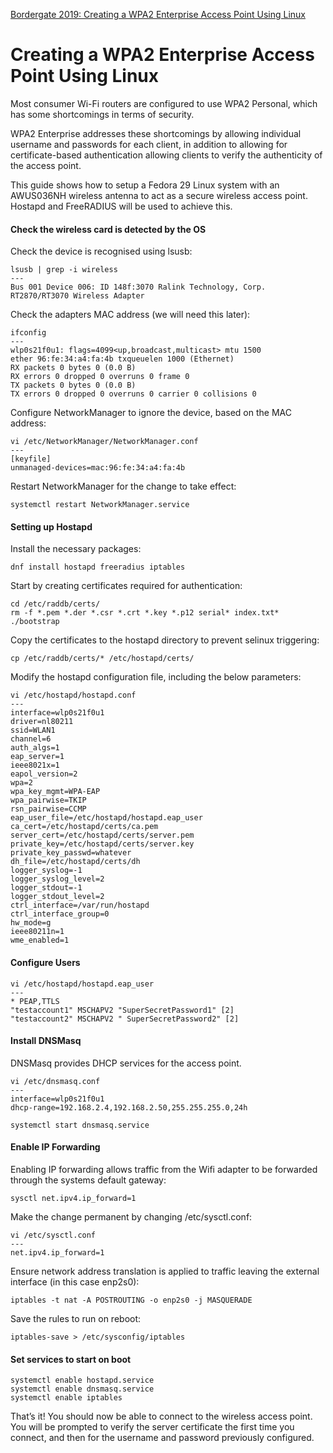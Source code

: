 [Bordergate 2019: Creating a WPA2 Enterprise Access Point Using Linux](https://www.bordergate.co.uk/wpa2-enteprise-access-point-with-linux/)  
  
# Creating a WPA2 Enterprise Access Point Using Linux  
  
  
Most consumer Wi-Fi routers are configured to use WPA2 Personal, which has some shortcomings in terms of security.  
  
WPA2 Enterprise addresses these shortcomings by allowing individual username and passwords for each client, in addition to allowing for certificate-based authentication allowing clients to verify the authenticity of the access point.  
  
This guide shows how to setup a Fedora 29 Linux system with an AWUS036NH wireless antenna to act as a secure wireless access point. Hostapd and FreeRADIUS will be used to achieve this.  
  
#### Check the wireless card is detected by the OS  
  
Check the device is recognised using lsusb:  
  
```  
lsusb | grep -i wireless  
---  
Bus 001 Device 006: ID 148f:3070 Ralink Technology, Corp. RT2870/RT3070 Wireless Adapter  
```  
  
Check the adapters MAC address (we will need this later):  
```  
ifconfig  
---  
wlp0s21f0u1: flags=4099<up,broadcast,multicast> mtu 1500  
ether 96:fe:34:a4:fa:4b txqueuelen 1000 (Ethernet)  
RX packets 0 bytes 0 (0.0 B)  
RX errors 0 dropped 0 overruns 0 frame 0  
TX packets 0 bytes 0 (0.0 B)  
TX errors 0 dropped 0 overruns 0 carrier 0 collisions 0  
```  
  
Configure NetworkManager to ignore the device, based on the MAC address:  
```  
vi /etc/NetworkManager/NetworkManager.conf  
---  
[keyfile]  
unmanaged-devices=mac:96:fe:34:a4:fa:4b  
```  
  
Restart NetworkManager for the change to take effect:  
```  
systemctl restart NetworkManager.service  
```  
  
#### Setting up Hostapd  
  
Install the necessary packages:  
```  
dnf install hostapd freeradius iptables  
```  
  
Start by creating certificates required for authentication:  
```  
cd /etc/raddb/certs/  
rm -f *.pem *.der *.csr *.crt *.key *.p12 serial* index.txt*  
./bootstrap  
```  
  
Copy the certificates to the hostapd directory to prevent selinux triggering:  
```  
cp /etc/raddb/certs/* /etc/hostapd/certs/  
```  
  
Modify the hostapd configuration file, including the below parameters:  
```  
vi /etc/hostapd/hostapd.conf  
---  
interface=wlp0s21f0u1  
driver=nl80211  
ssid=WLAN1  
channel=6  
auth_algs=1  
eap_server=1  
ieee8021x=1  
eapol_version=2  
wpa=2  
wpa_key_mgmt=WPA-EAP  
wpa_pairwise=TKIP  
rsn_pairwise=CCMP  
eap_user_file=/etc/hostapd/hostapd.eap_user  
ca_cert=/etc/hostapd/certs/ca.pem  
server_cert=/etc/hostapd/certs/server.pem  
private_key=/etc/hostapd/certs/server.key  
private_key_passwd=whatever  
dh_file=/etc/hostapd/certs/dh  
logger_syslog=-1  
logger_syslog_level=2  
logger_stdout=-1  
logger_stdout_level=2  
ctrl_interface=/var/run/hostapd  
ctrl_interface_group=0  
hw_mode=g  
ieee80211n=1  
wme_enabled=1  
```  
  
#### **Configure Users**  
```  
vi /etc/hostapd/hostapd.eap_user  
---  
* PEAP,TTLS  
"testaccount1" MSCHAPV2 "SuperSecretPassword1" [2]  
"testaccount2" MSCHAPV2 " SuperSecretPassword2" [2]  
```  
  
#### Install DNSMasq  
  
DNSMasq provides DHCP services for the access point.  
```  
vi /etc/dnsmasq.conf  
---  
interface=wlp0s21f0u1  
dhcp-range=192.168.2.4,192.168.2.50,255.255.255.0,24h  
```  
```  
systemctl start dnsmasq.service  
```  
#### Enable IP Forwarding  
  
Enabling IP forwarding allows traffic from the Wifi adapter to be forwarded through the systems default gateway:  
```  
sysctl net.ipv4.ip_forward=1  
```  
Make the change permanent by changing /etc/sysctl.conf:  
```  
vi /etc/sysctl.conf  
---  
net.ipv4.ip_forward=1  
```  
Ensure network address translation is applied to traffic leaving the external interface (in this case enp2s0):  
```  
iptables -t nat -A POSTROUTING -o enp2s0 -j MASQUERADE  
```  
Save the rules to run on reboot:  
```  
iptables-save > /etc/sysconfig/iptables  
```  
#### Set services to start on boot  
```  
systemctl enable hostapd.service  
systemctl enable dnsmasq.service  
systemctl enable iptables  
```  
That’s it! You should now be able to connect to the wireless access point. You will be prompted to verify the server certificate the first time you connect, and then for the username and password previously configured.